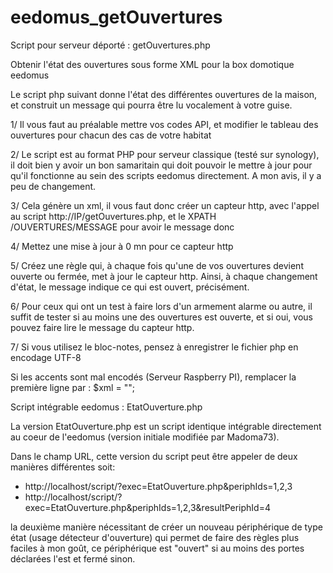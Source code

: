 # eedomus_getOuvertures
Script pour serveur déporté : getOuvertures.php

Obtenir l'état des ouvertures sous forme XML pour la box domotique eedomus

Le script php suivant donne l'état des différentes ouvertures de la maison, et construit un message qui pourra être lu vocalement 
à votre guise.

1/ Il vous faut au préalable mettre vos codes API, et modifier le tableau des ouvertures pour chacun des cas de votre habitat

2/ Le script est au format PHP pour serveur classique (testé sur synology), il doit bien y avoir un bon samaritain 
qui doit pouvoir le mettre à jour pour qu'il fonctionne au sein des scripts eedomus directement. A mon avis, il y a peu de changement.

3/ Cela génère un xml, il vous faut donc créer un capteur http, avec l'appel au script http://IP/getOuvertures.php, 
et le XPATH /OUVERTURES/MESSAGE pour avoir le message donc

4/ Mettez une mise à jour à 0 mn pour ce capteur http

5/ Créez une règle qui, à chaque fois qu'une de vos ouvertures devient ouverte ou fermée, met à jour le capteur http. 
Ainsi, à chaque changement d'état, le message indique ce qui est ouvert, précisément.

6/ Pour ceux qui ont un test à faire lors d'un armement alarme ou autre, il suffit de tester si au moins une des ouvertures est ouverte, 
et si oui, vous pouvez faire lire le message du capteur http.

7/ Si vous utilisez le bloc-notes, pensez à enregistrer le fichier php en encodage UTF-8

Si les accents sont mal encodés (Serveur Raspberry PI), remplacer la première ligne par :
$xml = "<?xml version=\"1.0\" encoding=\"UTF-8\" ?>";

Script intégrable eedomus : EtatOuverture.php

La version EtatOuverture.php est un script identique intégrable directement au coeur de l'eedomus (version initiale modifiée par Madoma73). 

Dans le champ URL, cette version du script peut être appeler de deux manières différentes
soit: 
- http://localhost/script/?exec=EtatOuverture.php&periphIds=1,2,3
- http://localhost/script/?exec=EtatOuverture.php&periphIds=1,2,3&resultPeriphId=4

la deuxième manière nécessitant de créer un nouveau périphérique de type état (usage détecteur d'ouverture) qui permet de faire des règles plus faciles à mon goût, ce périphérique est "ouvert" si au moins des portes déclarées l'est et fermé sinon.

